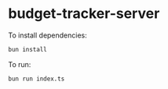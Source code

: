 # budget-tracker-server

To install dependencies:

```bash
bun install
```

To run:

```bash
bun run index.ts
```
